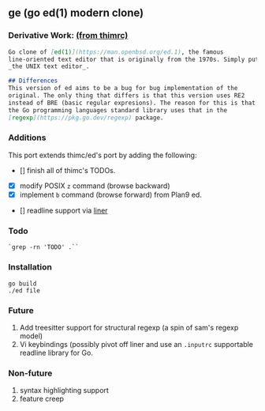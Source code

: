## ge (go ed(1) modern clone)

### Derivative Work: [(from thimrc)](https://github.com/thimrc/ed)

```markdown
Go clone of [ed(1)](https://man.openbsd.org/ed.1), the famous
line-oriented text editor that is originally from the 1970s. Simply put,
_the UNIX text editor_.

## Differences
This version of ed aims to be a bug for bug implementation of the
original. The only thing that differs is that this version uses RE2
instead of BRE (basic regular expresions). The reason for this is that
the Go programming languages standard library uses that in the
[regexp](https://pkg.go.dev/regexp) package.
```

### Additions

This port extends thimc/ed's port by adding the following:

- [] finish all of thimc's TODOs.
- [x] modify POSIX `z` command (browse backward)
- [x] implement `b` command (browse forward) from Plan9 ed.  
- [] readline support via [liner](https://github.com/peterh/liner)

### Todo

	`grep -rn 'TODO' .``


### Installation


	go build
	./ed file


### Future


1. Add treesitter support for structural regexp (a spin of sam's regexp
model)  
1. Vi keybindings (possibly pivot off liner and use an `.inputrc`
   supportable readline library for Go.


### Non-future


1. syntax highlighting support
1. feature creep
